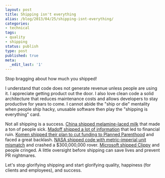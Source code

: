 ```yaml
---
layout: post
title: Shipping isn't everything
alias: /blog/2013/04/25/shipping-isnt-everything/
categories:
- technical
tags:
- quality
- shipping
status: publish
type: post
published: true
meta:
  _edit_last: '1'
---
```

Stop bragging about how much you shipped!

I understand that code does not generate revenue unless people are using it. I appreciate getting product out the door. I also love clean code a solid architecture that reduces maintenance costs and allows developers to stay productive for years to come. I cannot abide the "ship or die" mentality when people ship hacky, unusable software then play the "shipping is everything" card.

Not all shipping is a success. <a title="Wikipedia: Chinese milk scandal" href="https://en.wikipedia.org/wiki/2008_Chinese_milk_scandal">China shipped melamine-laced milk</a> that made a ton of people sick. <a title="Wikipedia: Madoff Investment Scandal" href="https://en.wikipedia.org/wiki/Madoff_investment_scandal">Madoff shipped a lot of information</a> that led to financial ruin. <a title="NPR: Komen and Planned Parenthood" href="https://www.npr.org/blogs/thetwo-way/2012/01/31/146177902/furor-erupts-over-susan-g-komen-halt-of-grants-to-planned-parenthood">Komen shipped their plan to cut funding to Planned Parenthood</a> and faced a great backlash. <a title="Wikipedia: Mars Climate Orbiter" href="https://en.wikipedia.org/wiki/Mars_Climate_Orbiter">NASA shipped code with metric-imperial unit mismatch</a> and crashed a $300,000,000 rover. <a title="Wikipedia: Microsoft Clippy" href="https://en.wikipedia.org/wiki/Office_Assistant">Microsoft shipped Clippy</a> and people cringed. A little oversight before shipping can save lives and prevent PR nightmares.

Let's stop glorifying shipping and start glorifying quality, happiness (for clients and employees), and success.
